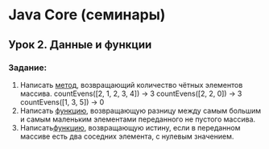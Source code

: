# Java Core (семинары)

## Урок 2. Данные и функции
### Задание:
1. Написать [метод](https://github.com/yurkovawika/JavaCoreLesson2/blob/master/src/task_1.java), возвращающий количество чётных элементов массива. countEvens([2, 1, 2, 3, 4]) → 3 countEvens([2, 2, 0]) → 3 countEvens([1, 3, 5]) → 0
2. Написать [функцию](https://github.com/yurkovawika/JavaCoreLesson2/blob/master/src/task_2.java), возвращающую разницу между самым большим и самым маленьким элементами переданного не пустого массива.
3. Написать[функцию](https://github.com/yurkovawika/JavaCoreLesson2/blob/master/src/task_3.java), возвращающую истину, если в переданном массиве есть два соседних элемента, с нулевым значением.



